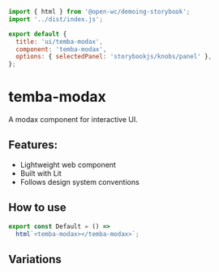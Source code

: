 ```js script
import { html } from '@open-wc/demoing-storybook';
import '../dist/index.js';

export default {
  title: 'ui/temba-modax',
  component: 'temba-modax',
  options: { selectedPanel: 'storybookjs/knobs/panel' },
};
```

# temba-modax

A modax component for interactive UI.

## Features:

- Lightweight web component
- Built with Lit
- Follows design system conventions

## How to use

```js preview-story
export const Default = () =>
  html`<temba-modax></temba-modax>`;
```

## Variations

